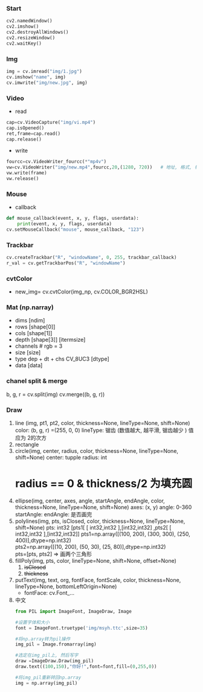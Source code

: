 
### Start
```python
cv2.namedWindow()  
cv2.imshow()  
cv2.destroyAllWindows()  
cv2.resizeWindow()  
cv2.waitKey()
```

### Img
```python
img = cv.imread("img/1.jpg")  
cv.imshow("name", img)
cv.imwrite("img/new.jpg", img)  
```

### Video
- read
```python
cap=cv.VideoCapture("img/vi.mp4")  
cap.isOpened()
ret,frame=cap.read()
cap.release()
```

- write
```python
fourcc=cv.VideoWriter_fourcc(*"mp4v")  
vw=cv.VideoWriter("img/new.mp4",fourcc,20,(1280, 720))   # 地址, 格式, 帧率, 分辨率  
vw.write(frame)  
vw.release()
```

### Mouse
- callback
```python
def mouse_callback(event, x, y, flags, userdata):  
    print(event, x, y, flags, userdata)  
cv.setMouseCallback("mouse", mouse_callback, "123")
```

### Trackbar
```python
cv.createTrackbar("R", "windowName", 0, 255, trackbar_callback)
r_val = cv.getTrackbarPos("R", "windowName")
```

### cvtColor
- new_img= cv.cvtColor(img_np, cv.COLOR_BGR2HSL)

### Mat (np.narray)
- dims  [ndim]
- rows [shape[0]]
- cols [shape[1]]
- depth [shape[3]]  [itermsize]
- channels  # rgb = 3
- size [size]
- type dep + dt + chs CV_8UC3 [dtype]
- data [data]

### chanel split & merge
b, g, r = cv.split(img)
cv.merge((b, g, r))

### Draw
1. line (img, pt1, pt2, color, thickness=None, lineType=None, shift=None)
	color: (b, g, r) =(255, 0, 0)
	lineType: 锯齿 (数值越大, 越平滑, 锯齿越少 ) 值应为 2的次方
2. rectangle
3. circle(img, center, radius, color, thickness=None, lineType=None, shift=None)
	center: tupple
	radius: int
	# radius == 0 & thickness/2 为填充圆
1. ellipse(img, center, axes, angle, startAngle, endAngle, color, thickness=None, lineType=None, shift=None)
	axes: (x, y)
	angle: 0-360
	startAngle:
	endAngle: 是否画完
5. polylines(img, pts, isClosed, color, thickness=None, lineType=None, shift=None)
	pts: int32 [pts1[ [ int32,int32 ],[int32,int32] ,pts2[ [ int32,int32 ],[int32,int32]] 
	pts1=np.array([(100, 200), (300, 300), (250, 400)],dtype=np.int32)  
	pts2=np.array([(10, 200), (50, 30), (25, 80)],dtype=np.int32)  
	pts=[pts, pts2] => 画两个三角形
6. fillPoly(img, pts, color, lineType=None, shift=None, offset=None)
	1. ~~isClosed~~
	2. ~~thickness~~
7.  putText(img, text, org, fontFace, fontScale, color, thickness=None, lineType=None, bottomLeftOrigin=None)
	- fontFace: cv.Font_...
8. 中文	 
	``` python
	from PIL import ImageFont, ImageDraw, Image
	
	#设置字体和大小
	font = ImageFont.truetype('img/msyh.ttc',size=35)  
	
	#将np.array转为pil操作
	img_pil = Image.fromarray(img) 
	
	#选定在img_pil上, 然后写字
	draw =ImageDraw.Draw(img_pil)  
	draw.text((100,150),"你好!",font=font,fill=(0,255,0))
	
	#将img_pil重新转回np.array
	img = np.array(img_pil)
	
	```

  
  
